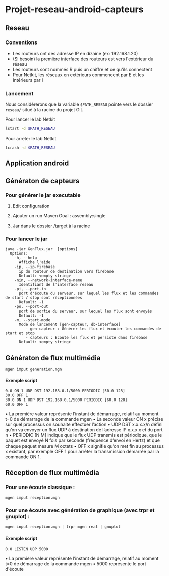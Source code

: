 # Projet-reseau-android-capteurs

## Reseau

### Conventions
* Les routeurs ont des adresse IP en dizaine (ex: 192.168.1.20)
* (Si besoin) la première interface des routeurs est vers l'extérieur du réseau
* Les routeurs sont nommés R puis un chiffre et ce qu'ils connectent
* Pour Netkit, les réseaux en extérieurs commencent par E et les intérieurs par I

### Lancement

Nous considèrerons que la variable `$PATH_RESEAU` pointe vers le dossier `reseau/` situé à la racine du projet Git.

Pour lancer le lab Netkit
```bash
lstart -d $PATH_RESEAU
```

Pour arreter le lab Netkit
```bash
lcrash -d $PATH_RESEAU
```

## Application android



## Génératon de capteurs

### Pour générer le jar executable

1) Edit configuration

2) Ajouter un run Maven Goal : assembly:single

3) Jar dans le dossier /target à la racine

### Pour lancer le jar

```
java -jar GenFlux.jar  [options]
  Options:
    -h, --help
      Affiche l'aide
    -ip, --ip-firebase
      ip du routeur de destination vers firebase
      Default: <empty string>
    -nin, --network-interface-name
      Identifiant de l'interface reseau
    -pi, --port-in
      port d'écoute du serveur, sur lequel les flux et les commandes de start / stop sont réceptionnées
      Default: -1
    -po, --port-out
      port de sortie du serveur, sur lequel les flux sont envoyés
      Default: -1
    -m, --start-mode
      Mode de lancement [gen-capteur, db-interface]
         - gen-capteur : Générer les flux et écouter les commandes de start et stop
         - capteurs : Ecoute les flux et persiste dans firebase
      Default: <empty string>
```

## Génératon de flux multimédia
```
mgen imput generation.mgn
```

#### Exemple script
```
0.0 ON 1 UDP DST 192.168.0.1/5000 PERIODIC [50.0 128]
30.0 OFF 1
30.0 ON 1 UDP DST 192.168.0.1/5000 PERIODIC [60.0 128]
60.0 OFF 1
```
• La première valeur représente l’instant de démarrage, relatif au moment t=0 de démarrage de la commande mgen
• La seconde valeur ON x précise sur quel processus on souhaite effectuer l’action
• UDP DST x.x.x.x/n défini qu’on va envoyer un flux UDP à destination de l’adresse IP x.x.x.x et du port n
• PERIODIC [N M] indique que le flux UDP transmis est périodique, que le paquet est envoyé N fois par seconde (fréquence d’envoi en Hertz) et que chaque paquet mesure M octets
• OFF x signifie qu’on met fin au processus x existant, par exemple OFF 1 pour arrêter la transmission démarrée par la commande ON 1.

## Réception de flux multimédia

### Pour une écoute classique : 
```
mgen imput reception.mgn
```

### Pour une écoute avec génération de graphique (avec trpr et gnuplot) :
```
mgen input reception.mgn | trpr mgen real | gnuplot
```

#### Exemple script
```
0.0 LISTEN UDP 5000
```
• La première valeur représente l’instant de démarrage, relatif au moment t=0 de démarrage de la commande mgen
• 5000 représente le port d'écoute





